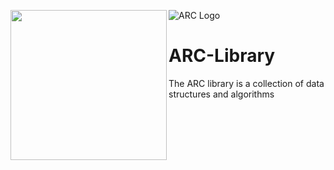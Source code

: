 <a href="url"><img src="https://theccontinuum.files.wordpress.com/2016/09/logo.png" align="left" height="240" width="250" ></a>

![ARC Logo](https://theccontinuum.files.wordpress.com/2016/09/logo.png)

ARC-Library
===========

The ARC library is a collection of data structures and algorithms
